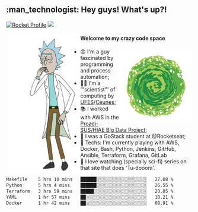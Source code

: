 
<h2> :man_technologist: Hey guys! What's up?!</h2>
                                                                         
[![Rocket Profile](https://img.shields.io/static/v1?label=Rocketseat&message=Profile&colorA=purple&color=black&logo=Rocket&logoColor=white)](https://app.rocketseat.com.br/me/elyabe)
<a href="https://www.linkedin.com/in/elyabe/"><img src="https://img.shields.io/badge/LinkedIn-informational?logo=linkedin"/></a>

<img align='left' src="https://raw.githubusercontent.com/Elyabe/Elyabe/master/images/rick-dancing.gif" width='200'>

                       
#### Welcome to my crazy code space 
<img align='right' src="https://raw.githubusercontent.com/Elyabe/elyabe/master/images/portal-3.gif" width='200'>

- :heart_eyes: I'm a guy fascinated by programming and process automation; 
- :office_worker: I'm a '"scientist"' of computing by [UFES](http://ufes.br)/[Ceunes](http://ceunes.ufes.br);
- :books: I worked with AWS in the [Proadi-SUS/HIAE Big Data Project](https://hospitais.proadi-sus.org.br/projetos/24/big-data);
- :rocket: I was a GoStack student at @Rocketseat;
- :green_heart: Techs: I'm currently playing with AWS, Docker, Bash, Python, Jenkins, GitHub, Ansible, Terraform, Grafana, GitLab
- :movie_camera: I love watching (specially sci-fi) series on that site that does 'Tu-dooom'.

<!--START_SECTION:waka-->
```text
Makefile    5 hrs 10 mins   ██████░░░░░░░░░░░░░░░░░░░   27.08 % 
Python      5 hrs 4 mins    ██████░░░░░░░░░░░░░░░░░░░   26.55 % 
Terraform   3 hrs 59 mins   █████░░░░░░░░░░░░░░░░░░░░   20.85 % 
YAML        1 hr 57 mins    ██░░░░░░░░░░░░░░░░░░░░░░░   10.21 % 
Docker      1 hr 42 mins    ██░░░░░░░░░░░░░░░░░░░░░░░   08.91 %
```
<!--END_SECTION:waka-->
